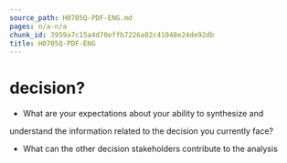 ```yaml
---
source_path: H0705Q-PDF-ENG.md
pages: n/a-n/a
chunk_id: 3959a7c15a4d70effb7226a02c41048e24de92db
title: H0705Q-PDF-ENG
---
```

# decision?

- What are your expectations about your ability to synthesize and

understand the information related to the decision you currently face?

- What can the other decision stakeholders contribute to the analysis
